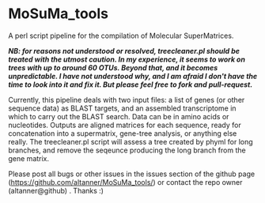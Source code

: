 # MoSuMa_tools
A perl script pipeline for the compilation of Molecular SuperMatrices.

***NB: for reasons not understood or resolved, treecleaner.pl should be treated with the utmost caution. In my experience, it seems to work on trees with up to around 60 OTUs. Beyond that, and it becomes unpredictable. I have not understood why, and I am afraid I don't have the time to look into it and fix it. But please feel free to fork and pull-request.***

Currently, this pipeline deals with two input files: a list of genes (or other sequence data) as BLAST targets, and an assembled transcriptome in which to carry out the BLAST search. Data can be in amino acids or nucleotides. Outputs are aligned matrices for each sequence, ready for concatenation into a supermatrix, gene-tree analysis, or anything else really. The treecleaner.pl script will assess a tree created by phyml for long branches, and remove the seqeunce producing the long branch from the gene matrix.

Please post all bugs or other issues in the issues section of the github page (https://github.com/altanner/MoSuMa_tools/) or contact the repo owner (altanner@github) . Thanks :)
